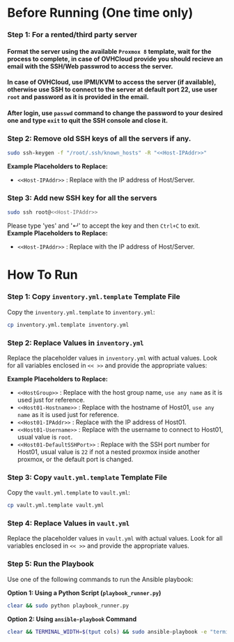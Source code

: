 # Before Running (One time only)
### Step 1: For a rented/third party server
#### Format the server using the available `Proxmox 8` template, wait for the process to complete, in case of OVHCloud provide you should recieve an email with the SSH/Web passwrod to access the server.
#### In case of OVHCloud, use IPMI/KVM to access the server (if available), otherwise use SSH to connect to the server at default port 22, use user `root` and password as it is provided in the email.
#### After login, use `passwd` command to change the password to your desired one and type `exit` to quit the SSH console and close it.

### Step 2: Remove old SSH keys of all the servers if any.
```bash
sudo ssh-keygen -f "/root/.ssh/known_hosts" -R "<<Host-IPAddr>>"
```
**Example Placeholders to Replace:**
- `<<Host-IPAddr>>` : Replace with the IP address of Host/Server.

### Step 3: Add new SSH key for all the servers
```bash
sudo ssh root@<<Host-IPAddr>>
```
Please type 'yes' and '↵' to accept the key and then `Ctrl+C` to exit.
**Example Placeholders to Replace:**
- `<<Host-IPAddr>>` : Replace with the IP address of Host/Server.


# How To Run

### Step 1: Copy  `inventory.yml.template` Template File
Copy the `inventory.yml.template` to `inventory.yml`:

```bash
cp inventory.yml.template inventory.yml
```

### Step 2: Replace Values in `inventory.yml`
Replace the placeholder values in `inventory.yml` with actual values. Look for all variables enclosed in `<< >>` and provide the appropriate values:

**Example Placeholders to Replace:**
- `<<HostGroup>>` : Replace with the host group name, `use any name` as it is used just for reference.
- `<<Host01-Hostname>>` : Replace with the hostname of Host01, `use any name` as it is used just for reference.
- `<<Host01-IPAddr>>` : Replace with the IP address of Host01.
- `<<Host01-Username>>` : Replace with the username to connect to Host01, usual value is `root`.
- `<<Host01-DefaultSSHPort>>` : Replace with the SSH port number for Host01, usual value is `22` if not a nested proxmox inside another proxmox, or the default port is changed.

### Step 3: Copy `vault.yml.template` Template File
Copy the `vault.yml.template` to `vault.yml`:

```bash
cp vault.yml.template vault.yml
```

### Step 4: Replace Values in `vault.yml`
Replace the placeholder values in `vault.yml` with actual values. Look for all variables enclosed in `<< >>` and provide the appropriate values.

### Step 5: Run the Playbook
Use one of the following commands to run the Ansible playbook:

**Option 1: Using a Python Script (`playbook_runner.py`)**
```bash
clear && sudo python playbook_runner.py
```

**Option 2: Using `ansible-playbook` Command**
```bash
clear && TERMINAL_WIDTH=$(tput cols) && sudo ansible-playbook -e "terminal_width=${TERMINAL_WIDTH}" -i inventory.yml playbook.yml --ask-pass
```
